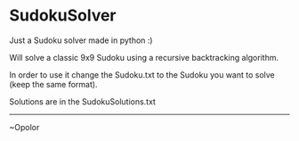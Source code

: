 # SudokuSolver

Just a Sudoku solver made in python :)

Will solve a classic 9x9 Sudoku using a recursive backtracking algorithm.

In order to use it change the Sudoku.txt to the Sudoku you want to solve (keep the same format).

Solutions are in the SudokuSolutions.txt

***
~Opolor
